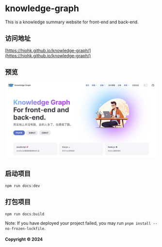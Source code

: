 # knowledge-graph

This is a knowledge summary website for front-end and back-end.

## 访问地址

[https://hiohk.github.io/knowledge-graph/](https://hiohk.github.io/knowledge-graph/)

## 预览

![image](./assets/img/preview.jpg)

## 启动项目

```
npm run docs:dev
```

## 打包项目

```
npm run docs:build
```

Note: If you have deployed your project failed, you may run `pnpm install --no-frozen-lockfile`.

#### Copyright © 2024
